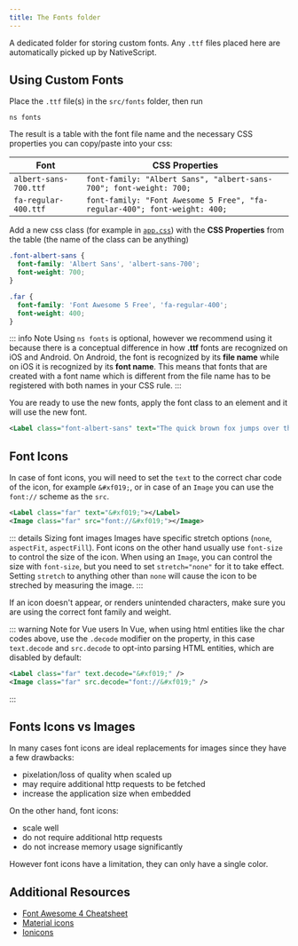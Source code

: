 ```yaml
---
title: The Fonts folder
---
```


A dedicated folder for storing custom fonts. Any `.ttf` files placed here are automatically picked up by NativeScript.

## Using Custom Fonts

Place the `.ttf` file(s) in the `src/fonts` folder, then run

```cli
ns fonts
```

The result is a table with the font file name and the necessary CSS properties you can copy/paste into your css:

| Font                  | CSS Properties                                                            |
| --------------------- | ------------------------------------------------------------------------- |
| `albert-sans-700.ttf` | `font-family: "Albert Sans", "albert-sans-700"; font-weight: 700;`        |
| `fa-regular-400.ttf`  | `font-family: "Font Awesome 5 Free", "fa-regular-400"; font-weight: 400;` |

Add a new css class (for example in [`app.css`](/project-structure/src/app-css-scss)) with the **CSS Properties** from the table (the name of the class can be anything)

```css
.font-albert-sans {
  font-family: 'Albert Sans', 'albert-sans-700';
  font-weight: 700;
}

.far {
  font-family: 'Font Awesome 5 Free', 'fa-regular-400';
  font-weight: 400;
}
```

::: info Note
Using `ns fonts` is optional, however we recommend using it because there is a conceptual difference in how **.ttf** fonts are recognized on iOS and Android. On Android, the font is recognized by its **file name** while on iOS it is recognized by its **font name**. This means that fonts that are created with a font name which is different from the file name has to be registered with both names in your CSS rule.
:::

You are ready to use the new fonts, apply the font class to an element and it will use the new font.

```xml
<Label class="font-albert-sans" text="The quick brown fox jumps over the lazy dog"></Label>
```

## Font Icons

In case of font icons, you will need to set the `text` to the correct char code of the icon, for example `&#xf019;`, or in case of an `Image` you can use the `font://` scheme as the `src`.

```xml
<Label class="far" text="&#xf019;"></Label>
<Image class="far" src="font://&#xf019;"></Image>
```

::: details Sizing font images
Images have specific stretch options (`none`, `aspectFit`, `aspectFill`). Font icons on the other hand usually use `font-size` to control the size of the icon.
When using an `Image`, you can control the size with `font-size`, but you need to set `stretch="none"` for it to take effect. Setting `stretch` to anything other than `none` will cause the icon to be streched by measuring the image.
:::

If an icon doesn't appear, or renders unintended characters, make sure you are using the correct font family and weight.

::: warning Note for Vue users
In Vue, when using html entities like the char codes above, use the `.decode` modifier on the property, in this case `text.decode` and `src.decode` to opt-into parsing HTML entities, which are disabled by default:

```xml
<Label class="far" text.decode="&#xf019;" />
<Image class="far" src.decode="font://&#xf019;" />
```

:::

## Fonts Icons vs Images

In many cases font icons are ideal replacements for images since they have a few drawbacks:

- pixelation/loss of quality when scaled up
- may require additional http requests to be fetched
- increase the application size when embedded

On the other hand, font icons:

- scale well
- do not require additional http requests
- do not increase memory usage significantly

However font icons have a limitation, they can only have a single color.

## Additional Resources

- [Font Awesome 4 Cheatsheet](https://fontawesome.com/v4/cheatsheet/)
- [Material icons](https://fonts.google.com/icons)
- [Ionicons](https://ionic.io/ionicons)
